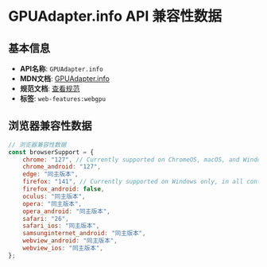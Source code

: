 # GPUAdapter.info API 兼容性数据

## 基本信息

- **API名称**: `GPUAdapter.info`
- **MDN文档**: [GPUAdapter.info](https://developer.mozilla.org/docs/Web/API/GPUAdapter/info)
- **规范文档**: [查看规范](https://gpuweb.github.io/gpuweb/#dom-gpuadapter-info)
- **标签**: `web-features:webgpu`

## 浏览器兼容性数据

```javascript
// 浏览器兼容性数据
const browserSupport = {
    chrome: "127", // Currently supported on ChromeOS, macOS, and Windows only.,
    chrome_android: "127",
    edge: "同主版本",
    firefox: "141", // Currently supported on Windows only, in all contexts except for service workers.,
    firefox_android: false,
    oculus: "同主版本",
    opera: "同主版本",
    opera_android: "同主版本",
    safari: "26",
    safari_ios: "同主版本",
    samsunginternet_android: "同主版本",
    webview_android: "同主版本",
    webview_ios: "同主版本",
};

```

